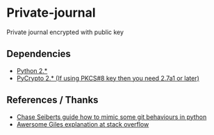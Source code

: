 Private-journal
===============

Private journal encrypted with public key

## Dependencies
* [Python 2.*](https://www.python.org/)
* [PyCrypto 2.* (If using PKCS#8 key then you need 2.7a1 or later)](ttps://www.dlitz.net/software/pycrypto/)

## References / Thanks
* [Chase Seiberts guide how to mimic some git behaviours in python](http://chase-seibert.github.io/blog/2012/10/31/python-fork-exec-vim-raw-input.html)
* [Awersome Giles explanation at stack overflow](http://stackoverflow.com/a/9039039)
